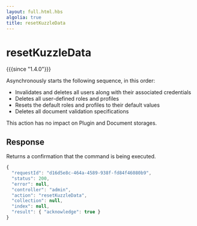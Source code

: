 ```yaml
---
layout: full.html.hbs
algolia: true
title: resetKuzzleData
---
```



# resetKuzzleData

{{{since "1.4.0"}}}

Asynchronously starts the following sequence, in this order:

* Invalidates and deletes all users along with their associated credentials
* Deletes all user-defined roles and profiles
* Resets the default roles and profiles to their default values
* Deletes all document validation specifications

This action has no impact on Plugin and Document storages.


## Response

Returns a confirmation that the command is being executed.

```js
{
  "requestId": "d16d5e8c-464a-4589-938f-fd84f46080b9",
  "status": 200,
  "error": null,
  "controller": "admin",
  "action": "resetKuzzleData",
  "collection": null,
  "index": null,
  "result": { "acknowledge": true }
}
```
